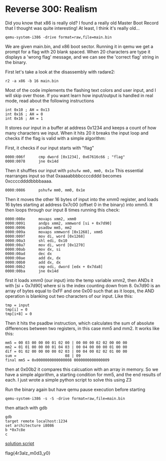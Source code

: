 # Reverse 300: Realism
Did you know that x86 is really old? I found a really old Master Boot Record that I thought was quite interesting! At least, I think it's really old...

```
qemu-system-i386 -drive format=raw,file=main.bin
```
We are given main.bin, and x86 boot sector. Running it in qemu we get a prompt for a flag with 20 blank spaced.
When 20 characters are type it displays a 'wrong flag' message, and we can see the 'correct flag' string in the
binary.

First let's take a look at the disassembly with radare2:
```
r2 -a x86 -b 16 main.bin
```

Most of the code implements the flashing text colors and user input, and I will skip over those.
If you want learn how input/output is handled in real mode, read about the following instructions
```
int 0x10 ; AH = 0x13
int 0x16 ; AH = 0
int 0x16 ; AH = 1
```

It stores our input in a buffer at address 0x1234 and keeps a count of how many characters we input.
When it hits 20 it breaks the input loop and checks if the flag is valid with a simple algorithm:

First, it checks if our input starts with "flag"
```
0000:006f      cmp dword [0x1234], 0x67616c66 ; "flag"                                                            
0000:0078      jne 0x14d
```

Then it shuffles our input with `pshufw mm0, mm0, 0x1e` This essential rearranges input
so that 0xaaaabbbbccccdddd becomes 0xccccddddbbbbaaaa.
```
0000:0086      pshufw mm0, mm0, 0x1e
```

Then it moves the other 16 bytes of input into the xmm0 register, and loads
16 bytes starting at address 0x7c00 (offset 0 in the binary) into xmm5. It then
loops through our input 8 times running this check:
```
0000:008e      movaps xmm2, xmm0                
0000:0091      andps xmm2, xmmword [si + 0x7d90]                                                                                                       
0000:0096      psadbw mm5, mm2                                                                                                                         
0000:009a      movaps xmmword [0x1268], xmm5               
0000:009f      mov di, word [0x1268]                       
0000:00a3      shl edi, 0x10                                                                                                                           
0000:00a7      mov di, word [0x1270]                       
0000:00ab      mov dx, si                                                                                                                              
0000:00ad      dec dx                                                                                                                                  
0000:00ae      add dx, dx                                                                                                                              
0000:00b0      add dx, dx                                                                                                                              
0000:00b2      cmp edi, dword [edx + 0x7da8]               
0000:00ba      jne 0x14d  
```

first it loads xmm0 (our input) into the temp variable xmm2, then ANDs it with [si + 0x7d90] where si is
the index counting down from 8. 0x7d90 is an array of bytes equal to 0xFF and one 0x00 such that as it
loops, the AND operation is blanking out two characters of our input. Like this:
```
tmp = input
tmp[i] = 0
tmp[i+8] = 0
```

Then it hits the psadbw instruction, which calculates the sum of absolute differences between two
registers, in this case mm5 and mm2. It works like this:
```
mm5 = 00 03 00 00 00 01 02 00 | 00 00 00 02 02 00 00 00
mm2 = 01 01 00 00 00 01 04 03 | 00 04 00 00 00 01 00 00
dif = 01 02 00 00 00 00 02 03 | 00 04 00 02 02 01 00 00
sum =                      08 | 09
final mm5 = 0x0000000000000008 0000000000000009
```

then at 0x00b2 it compares this calcuation with an array in memory. So we have a simple
algorithm, a starting condition for mm5, and the end results of each. I just wrote a simple
python script to solve this using Z3

Run the binary again but have qemu pause execution before starting
```
qemu-system-i386 -s -S -drive format=raw,file=main.bin
```
then attach with gdb
```
gdb
target remote localhost:1234
set architecture i8086
b *0x7c8e
c
```

[solution script](realistic.py)

flag{4r3alz_m0d3_y0}
